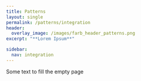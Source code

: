 ```yaml
---
title: Patterns
layout: single
permalink: /patterns/integration
header:
  overlay_image: /images/farb_header_patterns.png
excerpt: "**Lorem Ipsum**"

sidebar:
  nav: integration
---
```


Some text to fill the empty page